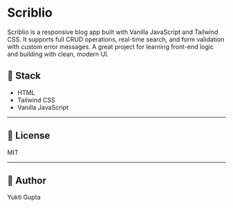 # Scriblio
Scriblio is a responsive blog app built with Vanilla JavaScript and Tailwind CSS. It supports full CRUD operations, real-time search, and form validation with custom error messages. A great project for learning front-end logic and building with clean, modern UI.

## 🔧 Stack

- HTML  
- Tailwind CSS  
- Vanilla JavaScript

---

## 📄 License

MIT

---

## 👤 Author

Yukti Gupta